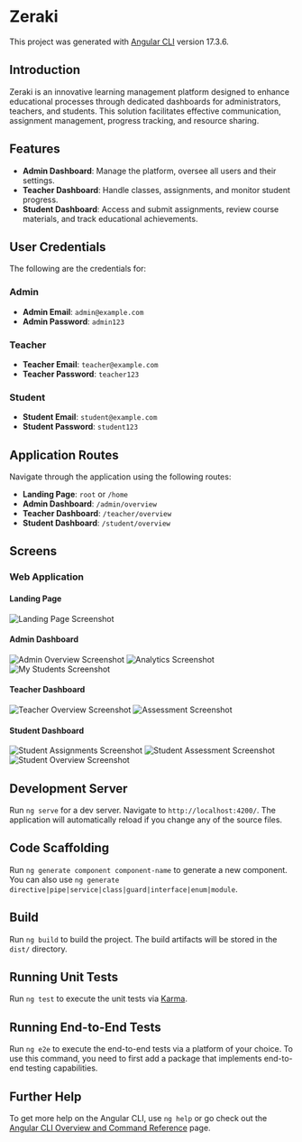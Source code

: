 # Zeraki

This project was generated with [Angular CLI](https://github.com/angular/angular-cli) version 17.3.6.

## Introduction

Zeraki is an innovative learning management platform designed to enhance educational processes through dedicated dashboards for administrators, teachers, and students. This solution facilitates effective communication, assignment management, progress tracking, and resource sharing.

## Features

- **Admin Dashboard**: Manage the platform, oversee all users and their settings.
- **Teacher Dashboard**: Handle classes, assignments, and monitor student progress.
- **Student Dashboard**: Access and submit assignments, review course materials, and track educational achievements.

## User Credentials

The following are the credentials for:

### Admin

- **Admin Email**: `admin@example.com`
- **Admin Password**: `admin123`

### Teacher

- **Teacher Email**: `teacher@example.com`
- **Teacher Password**: `teacher123`

### Student

- **Student Email**: `student@example.com`
- **Student Password**: `student123`

## Application Routes

Navigate through the application using the following routes:

- **Landing Page**: `root` or `/home`
- **Admin Dashboard**: `/admin/overview`
- **Teacher Dashboard**: `/teacher/overview`
- **Student Dashboard**: `/student/overview`

## Screens

### Web Application
#### Landing Page
![Landing Page Screenshot](/src/assets/images/screenshots/landing-page.jpg)

#### Admin Dashboard
![Admin Overview Screenshot](/src/assets/images/screenshots/Admin-dashboard/home.jpg)
![Analytics Screenshot](/src/assets/images/screenshots/Admin-dashboard/analytics.jpg)
![My Students Screenshot](/src/assets/images/screenshots/Admin-dashboard/students.jpg)

#### Teacher Dashboard
![Teacher Overview Screenshot](/src/assets/images/screenshots/Teacher-dashboard/home.jpg)
![Assessment Screenshot](/src/assets/images/screenshots/Teacher-dashboard/assessment.jpg)

#### Student Dashboard
![Student Assignments Screenshot](/src/assets/images/screenshots/Student-dashboard/assignments.jpg)
![Student Assessment Screenshot](/src/assets/images/screenshots/Student-dashboard/assessment.jpg)
![Student Overview Screenshot](/src/assets/images/screenshots/Student-dashboard/home.jpg)

## Development Server

Run `ng serve` for a dev server. Navigate to `http://localhost:4200/`. The application will automatically reload if you change any of the source files.

## Code Scaffolding

Run `ng generate component component-name` to generate a new component. You can also use `ng generate directive|pipe|service|class|guard|interface|enum|module`.

## Build

Run `ng build` to build the project. The build artifacts will be stored in the `dist/` directory.

## Running Unit Tests

Run `ng test` to execute the unit tests via [Karma](https://karma-runner.github.io).

## Running End-to-End Tests

Run `ng e2e` to execute the end-to-end tests via a platform of your choice. To use this command, you need to first add a package that implements end-to-end testing capabilities.

## Further Help

To get more help on the Angular CLI, use `ng help` or go check out the [Angular CLI Overview and Command Reference](https://angular.io/cli) page.
